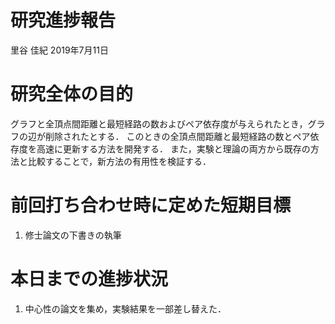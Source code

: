 研究進捗報告
================
里谷 佳紀
2019年7月11日

# 研究全体の目的

グラフと全頂点間距離と最短経路の数およびペア依存度が与えられたとき，グラフの辺が削除されたとする．
このときの全頂点間距離と最短経路の数とペア依存度を高速に更新する方法を開発する．
また，実験と理論の両方から既存の方法と比較することで，新方法の有用性を検証する．

# 前回打ち合わせ時に定めた短期目標

1.  修士論文の下書きの執筆

# 本日までの進捗状況

1.  中心性の論文を集め，実験結果を一部差し替えた．
